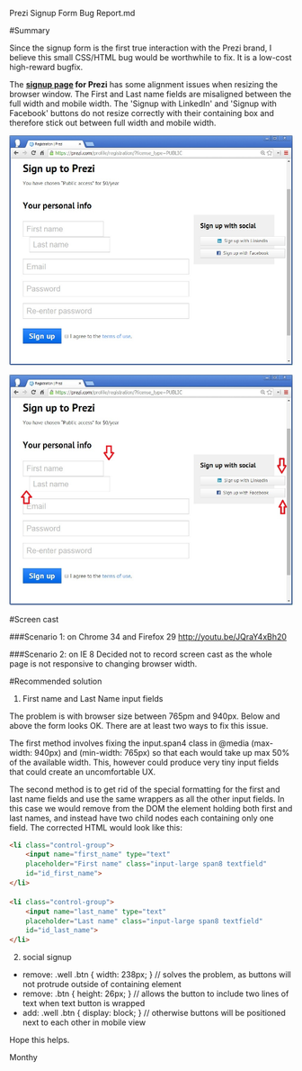 Prezi Signup Form Bug Report.md

#Summary

Since the signup form is the first true interaction with the Prezi brand, I believe this small CSS/HTML bug would be worthwhile to fix. It is a low-cost high-reward bugfix.

The **[signup page](https://prezi.com/profile/registration/?license_type=PUBLIC) for Prezi** has some alignment issues when resizing the browser window. The First and Last name fields are misaligned between the full width and mobile width. The 'Signup with LinkedIn' and 'Signup with Facebook' buttons do not resize correctly with their containing box and therefore stick out between full width and mobile width.

![Screen shot of Prezi signup form bug](Prezi_SignupPage_Bug.jpg)

![Screen shot of Prezi signup form bug](Prezi_SignupPage_Bug2.jpg)

#Screen cast

###Scenario 1: on Chrome 34 and Firefox 29
http://youtu.be/JQraY4xBh20

###Scenario 2: on IE 8
Decided not to record screen cast as the whole page is not responsive to changing browser width.

#Recommended solution

1) First name and Last Name input fields

The problem is with browser size between 765pm and 940px. Below and above the form looks OK. There are at least two ways to fix this issue.

The first method involves fixing the input.span4 class in @media (max-width: 940px) and (min-width: 765px) so that each would take up max 50% of the available width. This, however could produce very tiny input fields that could create an uncomfortable UX.

The second method is to get rid of the special formatting for the first and last name fields and use the same wrappers as all the other input fields. In this case we would remove from the DOM the element holding both first and last names, and instead have two child nodes each containing only one field. The corrected HTML would look like this:

```html
<li class="control-group">
	<input name="first_name" type="text" 
	placeholder="First name" class="input-large span8 textfield" 
	id="id_first_name">
</li>

<li class="control-group">
	<input name="last_name" type="text" 
	placeholder="Last name" class="input-large span8 textfield" 
	id="id_last_name">
</li>
```

2) social signup
- remove: .well .btn { width: 238px; } // solves the problem, as buttons will not protrude outside of containing element
- remove: .btn { height: 26px; } // allows the button to include two lines of text when text button is wrapped
- add: .well .btn { display: block; } // otherwise buttons will be positioned next to each other in mobile view

Hope this helps.

Monthy
